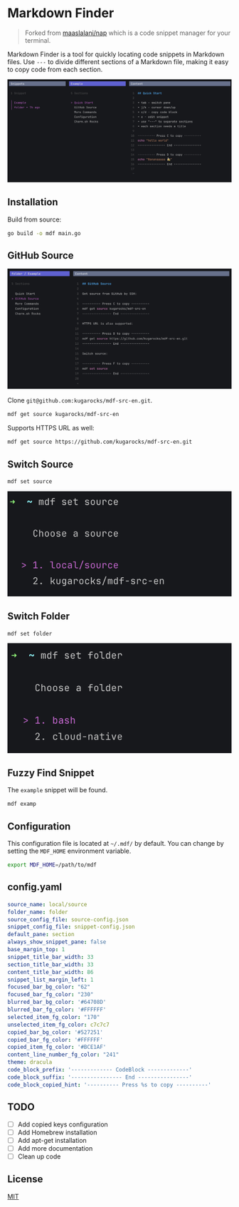 # Markdown Finder

> Forked from [maaslalani/nap](https://github.com/maaslalani/nap) which is a code snippet manager for your terminal.

Markdown Finder is a tool for quickly locating code snippets in Markdown files.
Use `---` to divide different sections of a Markdown file,
making it easy to copy code from each section.

![mdf-demo](./assets/mdf-demo.png)

## Installation

Build from source:

```bash
go build -o mdf main.go
```

## GitHub Source

![mdf-gh-source](./assets/mdf-gh-source.png)

Clone `git@github.com:kugarocks/mdf-src-en.git`.

```bash
mdf get source kugarocks/mdf-src-en
```

Supports HTTPS URL as well:

```bash
mdf get source https://github.com/kugarocks/mdf-src-en.git
```

## Switch Source

```bash
mdf set source
```

![mdf-set-source](./assets/mdf-set-source.png)

## Switch Folder

```bash
mdf set folder
```

![mdf-set-folder](./assets/mdf-set-folder.png)

## Fuzzy Find Snippet

The `example` snippet will be found.

```bash
mdf examp
```

## Configuration

This configuration file is located at `~/.mdf/` by default.
You can change by setting the `MDF_HOME` environment variable.

```bash
export MDF_HOME=/path/to/mdf
```

## config.yaml

```yaml
source_name: local/source
folder_name: folder
source_config_file: source-config.json
snippet_config_file: snippet-config.json
default_pane: section
always_show_snippet_pane: false
base_margin_top: 1
snippet_title_bar_width: 33
section_title_bar_width: 33
content_title_bar_width: 86
snippet_list_margin_left: 1
focused_bar_bg_color: "62"
focused_bar_fg_color: "230"
blurred_bar_bg_color: '#64708D'
blurred_bar_fg_color: '#FFFFFF'
selected_item_fg_color: "170"
unselected_item_fg_color: c7c7c7
copied_bar_bg_color: '#527251'
copied_bar_fg_color: '#FFFFFF'
copied_item_fg_color: '#BCE1AF'
content_line_number_fg_color: "241"
theme: dracula
code_block_prefix: '------------- CodeBlock -------------'
code_block_suffix: '---------------- End ----------------'
code_block_copied_hint: '---------- Press %s to copy ----------'
```

## TODO

- [ ] Add copied keys configuration
- [ ] Add Homebrew installation
- [ ] Add apt-get installation
- [ ] Add more documentation
- [ ] Clean up code

## License

[MIT](https://github.com/maaslalani/nap/blob/master/LICENSE)
